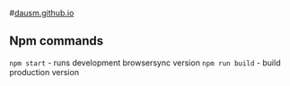 #[dausm.github.io](dausm.github.io)

## Npm commands
`npm start` - runs development browsersync version
`npm run build` - build production version
